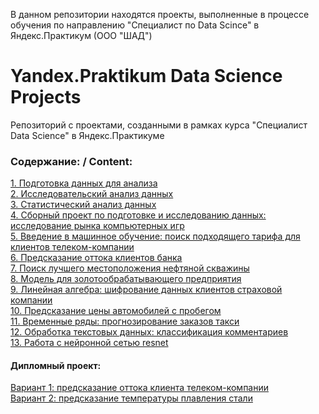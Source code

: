 В данном репозитории находятся проекты, выполненные в процессе обучения по направлению 
"Специалист по Data Scince" в Яндекс.Практикум (ООО "ШАД")

# Yandex.Praktikum Data Science Projects
Репозиторий с проектами, созданными в рамках курса "Специалист Data Science" в Яндекс.Практикуме


### Содержание: / Content:
[1. Подготовка данных для анализа](https://github.com/annapavlovads/yandex_praktikum/blob/main/1_data_preprocessing/1_data_preprocessing.ipynb)<br>
[2. Исследовательский анализ данных](https://github.com/annapavlovads/yandex_praktikum/blob/main/2_data_exploration/2_data_exploration_revised.ipynb)<br>
[3. Статистический анализ данных](https://github.com/annapavlovads/yandex_praktikum/blob/main/3_statistical_data_analysis/3_statistical_data_analysis.ipynb)<br>
[4. Сборный проект по подготовке и исследованию данных: исследование рынка компьютерных игр](https://github.com/annapavlovads/yandex_praktikum/blob/main/4_game_investigation/4_game_investigation.ipynb)<br>
[5. Введение в машинное обучение: поиск подходящего тарифа для клиентов телеком-компании](https://github.com/annapavlovads/yandex_praktikum/blob/main/5_ml_introduction/5_ml_introduction.ipynb)<br>
[6. Предсказание оттока клиентов банка](https://github.com/annapavlovads/yandex_praktikum/blob/main/6_bank_client_leaving_prediction/6_ml_bank_client_leaving_prediction.ipynb) <br>
[7. Поиск лучшего местоположения нефтяной скважины](https://github.com/annapavlovads/yandex_praktikum/blob/main/7_lr_bootstrap_oil_model/7_lr_bootstrap_oil_model.ipynb)<br>
[8. Модель для золотообрабатывающего предприятия](https://github.com/annapavlovads/yandex_praktikum/blob/main/8_gold_industry_model/8_gold_industry.ipynb )<br>
[9. Линейная алгебра: шифрование данных клиентов страховой компании](https://github.com/annapavlovads/yandex_praktikum/blob/main/9_linear_algebra/9_linear_algebra.ipynb )<br>
[10. Предсказание цены автомобилей с пробегом](https://github.com/annapavlovads/yandex_praktikum/blob/main/10_car_price_prediction/10_car_price_prediction.ipynb )<br>
[11. Временные ряды: прогнозирование заказов такси](https://github.com/annapavlovads/yandex_praktikum/blob/main/11_time_series/11_time_series.ipynb )<br>
[12. Обработка текстовых данных: классификация комментариев](https://github.com/annapavlovads/yandex_praktikum/blob/main/12_text/12_text.ipynb )<br>
[13. Работа с нейронной сетью resnet](https://github.com/annapavlovads/yandex_praktikum/tree/main/13_resnet)<br>

#### Дипломный проект: 
[Вариант 1: предсказание оттока клиента телеком-компании](https://github.com/annapavlovads/yandex_praktikum/blob/main/14_1_final_project_telecom/YandexDiploma_first_variant_telecom.ipynb )<br>
[Вариант 2: предсказание температуры плавления стали](https://github.com/annapavlovads/yandex_praktikum/blob/main/14_2_final_project_steel/YandexDiploma%20_steel.ipynb)<br>
